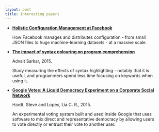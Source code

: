 ```yaml
---
layout: post
title: Interesting papers
---
```


- **[Holistic Configuration Management at Facebook][fb]**

  How Facebook manages and distributes configuration - from small JSON files to
  huge machine-learning datasets - at a massive scale.

- **[The impact of syntax colouring on program comprehension][sy]**

  Advait Sarkar, 2015.

  Study measuring the effects of syntax highlighting - notably that it is
  useful, and programmers spend less time focusing on keywords when using it.

- **[Google Votes: A Liquid Democracy Experiment on a Corporate Social Network][go]**

  Hardt, Steve and Lopes, Lia C. R., 2015.

  An experimental voting system built and used inside Google that uses software
  to mix direct and representative democracy by allowing users to vote directly
  or entrust their vote to another user.


[fb]: http://sigops.org/sosp/sosp15/current/2015-Monterey/printable/008-tang.pdf
[sy]: http://ppig.org/sites/default/files/2015-PPIG-26th-Sarkar.pdf
[go]: http://www.tdcommons.org/cgi/viewcontent.cgi?article=1092&context=dpubs_series
